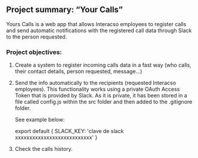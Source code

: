 

## Project summary: “Your Calls”

Yours Calls is a web app that allows Interacso employees to register calls and send automatic notifications with the registered call data through Slack to the person requested.

### Project objectives:

1. Create a system to register incoming calls data in a fast way (who calls, their contact details, person requested, message...)

2. Send the info automatically to the recipients (requested Interacso employees). This functionality works using a private OAuth Access Token that is provided by Slack. As it is private, it has been stored in a file called config.js within the src folder and then added to the .gitignore folder. 

    See example below: 

    export default {
    SLACK_KEY: 'clave de slack xxxxxxxxxxxxxxxxxxxxxxxxxxx'
    }


3. Check the calls history.
















